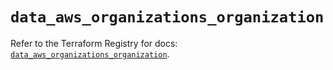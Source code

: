 # `data_aws_organizations_organization`

Refer to the Terraform Registry for docs: [`data_aws_organizations_organization`](https://registry.terraform.io/providers/hashicorp/aws/6.3.0/docs/data-sources/organizations_organization).
